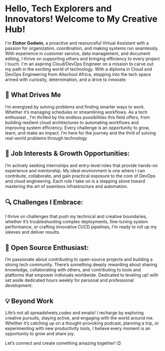 # **Hello, Tech Explorers and Innovators! Welcome to My Creative Hub!**  

I'm **Elohor Godwin**, a proactive and resourceful Virtual Assistant with a passion for organization, coordination, and making systems run seamlessly. With experience in customer service, data management, and document editing, I thrive on supporting others and bringing efficiency to every project I touch. I'm an aspiring Cloud/DevOps Engineer on a mission to carve out my path in the exciting world of technology. With a diploma in Cloud and DevOps Engineering from Altschool Africa, stepping into the tech space armed with curiosity, determination, and a drive to innovate.

## 🚀 What Drives Me  
I’m energized by solving problems and finding smarter ways to work. Whether it’s managing schedules or streamlining workflows. As a tech enthusiast , I’m thrilled by the endless possibilities this field offers, from building resilient cloud architectures to automating workflows and improving system efficiency. Every challenge is an opportunity to grow, learn, and make an impact. I’m here for the journey and the thrill of solving real-world problems through technology

## 💼 Job Interests & Growth Opportunities:  
I’m actively seeking internships and entry-level roles that provide hands-on experience and mentorship. My ideal environment is one where I can contribute, collaborate, and gain practical exposure to the core of DevOps and cloud engineering. Each role I take on is a stepping stone toward mastering the art of seamless infrastructure and automation.

## 🔍 Challenges I Embrace:  
I thrive on challenges that push my technical and creative boundaries, whether it’s troubleshooting complex deployments, fine-tuning system performance, or crafting innovative CI/CD pipelines, I’m ready to roll up my sleeves and deliver results.

## 🌟 Open Source Enthusiast:  
I’m passionate about contributing to open-source projects and building a strong tech community. There’s something deeply rewarding about sharing knowledge, collaborating with others, and contributing to tools and platforms that empower indiviuals worldwide. Dedicated to leveling up! with set aside dedicated hours weekly for personal and professional development.

## 💡 Beyond Work  
Life’s not all spreadsheets,codes and emails! I recharge by exploring creative pursuits, staying active, and engaging with the world around me. Whether it’s catching up on a thought-provoking podcast, planning a trip, or experimenting with new productivity tools, I believe every moment is an opportunity to grow and share joy.  

Let’s connect and create something amazing together! 😊  


